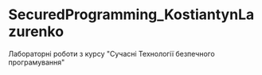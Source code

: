 # SecuredProgramming_KostiantynLazurenko
Лабораторні роботи з курсу "Сучасні Технології безпечного програмування"
